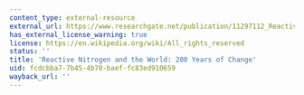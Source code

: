 ```yaml
---
content_type: external-resource
external_url: https://www.researchgate.net/publication/11297112_Reactive_Nitrogen_and_The_World_200_Years_of_Change
has_external_license_warning: true
license: https://en.wikipedia.org/wiki/All_rights_reserved
status: ''
title: 'Reactive Nitrogen and the World: 200 Years of Change'
uid: fcdcbba7-7b45-4b70-baef-fc83ed910659
wayback_url: ''
---
```

